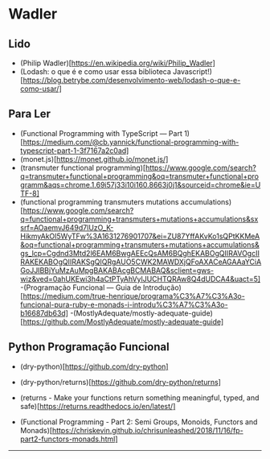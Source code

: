 # Wadler

## Lido
- (Philip Wadler)[https://en.wikipedia.org/wiki/Philip_Wadler]
- (Lodash: o que é e como usar essa biblioteca Javascript!)[https://blog.betrybe.com/desenvolvimento-web/lodash-o-que-e-como-usar/]

## Para Ler
- (Functional Programming with TypeScript — Part 1)[https://medium.com/@cb.yannick/functional-programming-with-typescript-part-1-3f7167a2c0ad]
- (monet.js)[https://monet.github.io/monet.js/]
- (transmuter functional programming)[https://www.google.com/search?q=transmuter+functional+programming&oq=transmuter+functional+programm&aqs=chrome.1.69i57j33i10i160.8663j0j1&sourceid=chrome&ie=UTF-8]
- (functional programming transmuters mutations accumulations)[https://www.google.com/search?q=functional+programming+transmuters+mutations+accumulations&sxsrf=AOaemvJ649d7lUzO_K-HikmyAkOI5WyTFw%3A1631276901707&ei=ZU87YffAKvKo1sQPtKKMeA&oq=functional+programming+transmuters+mutations+accumulations&gs_lcp=Cgdnd3Mtd2l6EAM6BwgAEEcQsAM6BQghEKABOgQIIRAVOgcIIRAKEKABOgQIIRAKSgQIQRgAUO5CWK2MAWDXjQFoAXACeAGAAaYCiAGoJJIBBjYuMzAuMpgBAKABAcgBCMABAQ&sclient=gws-wiz&ved=0ahUKEwi3h4aCtPTyAhVylJUCHTQRAw8Q4dUDCA4&uact=5]
-(Programação Funcional — Guia de Introdução)[https://medium.com/true-henrique/programa%C3%A7%C3%A3o-funcional-pura-ruby-e-monads-i-introdu%C3%A7%C3%A3o-b16687db63d]
-(MostlyAdequate/mostly-adequate-guide)[https://github.com/MostlyAdequate/mostly-adequate-guide]

## Python Programação Funcional
- (dry-python)[https://github.com/dry-python]
- (dry-python/returns)[https://github.com/dry-python/returns]
- (returns - Make your functions return something meaningful, typed, and safe)[https://returns.readthedocs.io/en/latest/]



- (Functional Programming - Part 2: Semi Groups, Monoids, Functors and Monads)[https://chriskevin.github.io/chrisunleashed/2018/11/16/fp-part2-functors-monads.html]

***
